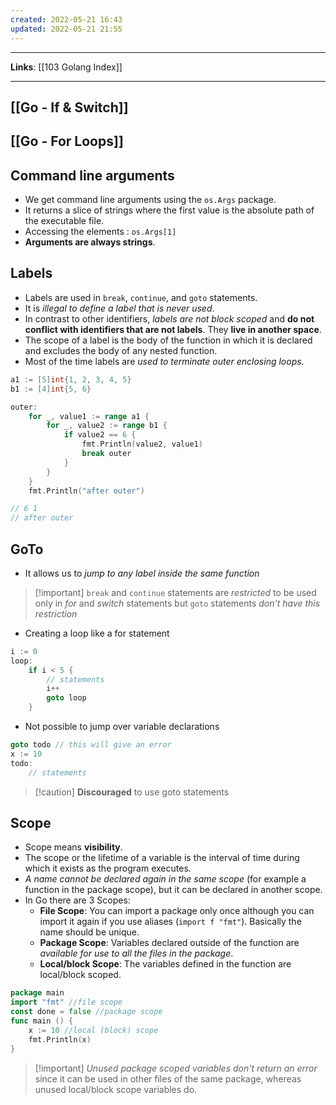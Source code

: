 ```yaml
---
created: 2022-05-21 16:43
updated: 2022-05-21 21:55
---
```

---
**Links**: [[103 Golang Index]]

---
## [[Go - If & Switch]]
## [[Go - For Loops]]
## Command line arguments
- We get command line arguments using the `os.Args` package. 
- It returns a slice of strings where the first value is the absolute path of the executable file.
- Accessing the elements : `os.Args[1]`
- **Arguments are always strings**.

## Labels
- Labels are used in `break`, `continue`, and `goto` statements.
- It is *illegal to define a label that is never used*.
- In contrast to other identifiers, *labels are not block scoped* and **do not conflict with identifiers that are not labels**. They **live in another space**.
- The scope of a label is the body of the function in which it is declared and excludes the body of any nested function.
- Most of the time labels are *used to terminate outer enclosing loops*.
```go
a1 := [5]int{1, 2, 3, 4, 5}
b1 := [4]int{5, 6}

outer:
	for _, value1 := range a1 {
		for _, value2 := range b1 {
			if value2 == 6 {
				fmt.Println(value2, value1)
				break outer
			}
		}
	}
	fmt.Println("after outer")

// 6 1
// after outer
```

## GoTo
- It allows us to *jump to any label inside the same function*

> [!important] `break` and `continue` statements are *restricted* to be used only in *for* and *switch* statements but `goto` statements *don't have this restriction*

- Creating a loop like a for statement
```go
i := 0
loop:
	if i < 5 {
		// statements
		i++	
		goto loop
	}
```

- Not possible to jump over variable declarations
```go
goto todo // this will give an error
x := 10 
todo: 
	// statements
```

> [!caution] **Discouraged** to use goto statements

## Scope 
- Scope means **visibility**.
- The scope or the lifetime of a variable is the interval of time during which it exists as the program executes.
- *A name cannot be declared again in the same scope* (for example a function in the package scope), but it can be declared in another scope.
- In Go there are 3 Scopes: 
	- **File Scope**: You can import a package only once although you can import it again if you use aliases (`import f "fmt"`). Basically the name should be unique. 
	- **Package Scope**: Variables declared outside of the function are *available for use to all the files in the package*.
	- **Local/block Scope**: The variables defined in the function are local/block scoped.
	
```go
package main
import "fmt" //file scope
const done = false //package scope
func main () {
	x := 10 //local (block) scope
	fmt.Println(x)
}
```

> [!important] *Unused package scoped variables don't return an error* since it can be used in other files of the same package, whereas unused local/block scope variables do.